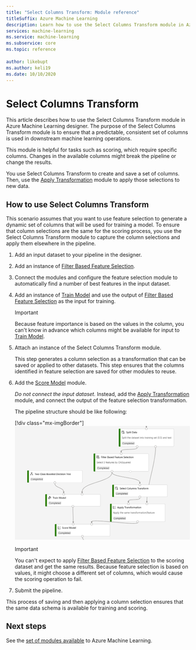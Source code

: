 ```yaml
---
title: "Select Columns Transform: Module reference"
titleSuffix: Azure Machine Learning
description: Learn how to use the Select Columns Transform module in Azure Machine Learning to create a transformation that selects the same subset of columns as in the given dataset.
services: machine-learning
ms.service: machine-learning
ms.subservice: core
ms.topic: reference

author: likebupt
ms.author: keli19
ms.date: 10/10/2020
---
```

# Select Columns Transform

This article describes how to use the Select Columns Transform module in Azure Machine Learning designer. The purpose of the Select Columns Transform module is to ensure that a predictable, consistent set of columns is used in downstream machine learning operations.

This module is helpful for tasks such as scoring, which require specific columns. Changes in the available columns might break the pipeline or change the results.

You use Select Columns Transform to create and save a set of columns. Then, use the [Apply Transformation](apply-transformation.md) module to apply those selections to new data.

## How to use Select Columns Transform

This scenario assumes that you want to use feature selection to generate a dynamic set of columns that will be used for training a model. To ensure that column selections are the same for the scoring process, you use the Select Columns Transform module to capture the column selections and apply them elsewhere in the pipeline.

1. Add an input dataset to your pipeline in the designer.

2. Add an instance of [Filter Based Feature Selection](filter-based-feature-selection.md).

3. Connect the modules and configure the feature selection module to automatically find a number of best features in the input dataset.

4. Add an instance of [Train Model](train-model.md) and use the output of [Filter Based Feature Selection](filter-based-feature-selection.md) as the input for training.

    > [!IMPORTANT]
    > Because feature importance is based on the values in the column, you can't know in advance which columns might be available for input to [Train Model](train-model.md).  
5. Attach an instance of the Select Columns Transform module. 

    This step generates a column selection as a transformation that can be saved or applied to other datasets. This step ensures that the columns identified in feature selection are saved for other modules to reuse.

6. Add the [Score Model](score-model.md) module. 

   *Do not connect the input dataset.* Instead, add the [Apply Transformation](apply-transformation.md) module, and connect the output of the feature selection transformation.

   The pipeline structure should be like following:

   [!div class="mx-imgBorder"]
   ![Sample pipeline](media/module/filter-based-feature-selection-score.png)

   > [!IMPORTANT]
   > You can't expect to apply [Filter Based Feature Selection](filter-based-feature-selection.md) to the scoring dataset and get the same results. Because feature selection is based on values, it might choose a different set of columns, which would cause the scoring operation to fail.
    
7. Submit the pipeline.

This process of saving and then applying a column selection ensures that the same data schema is available for training and scoring.


## Next steps

See the [set of modules available](module-reference.md) to Azure Machine Learning. 
